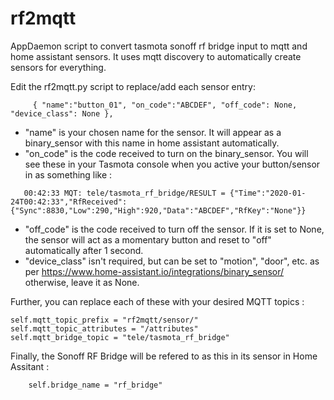 # rf2mqtt
AppDaemon script to convert tasmota sonoff rf bridge input to mqtt and home assistant sensors.  It uses mqtt discovery to automatically create sensors for everything.

Edit the rf2mqtt.py script to replace/add each sensor entry:
```
     { "name":"button_01", "on_code":"ABCDEF", "off_code": None, "device_class": None },
```
 - "name" is your chosen name for the sensor.  It will appear as a binary_sensor with this name in home assistant automatically.
 - "on_code" is the code received to turn on the binary_sensor.  You will see these in your Tasmota console when you active your button/sensor in as something like :
```
   00:42:33 MQT: tele/tasmota_rf_bridge/RESULT = {"Time":"2020-01-24T00:42:33","RfReceived":{"Sync":8830,"Low":290,"High":920,"Data":"ABCDEF","RfKey":"None"}}
```
 - "off_code" is the code received to turn off the sensor.  If it is set to None, the sensor will act as a momentary button and reset to "off" automatically after 1 second. 
 - "device_class" isn't required, but can be set to "motion", "door", etc. as per https://www.home-assistant.io/integrations/binary_sensor/  otherwise, leave it as None.

Further, you can replace each of these with your desired MQTT topics :

    self.mqtt_topic_prefix = "rf2mqtt/sensor/"
    self.mqtt_topic_attributes = "/attributes"
    self.mqtt_bridge_topic = "tele/tasmota_rf_bridge"
    
Finally, the Sonoff RF Bridge will be refered to as this in its sensor in Home Assitant :
```
    self.bridge_name = "rf_bridge" 
```
